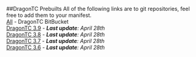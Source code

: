 ##DragonTC Prebuilts
All of the following links are to git repositories, feel free to add them to your manifest.  
[All](https://bitbucket.org/dragon-tc) - DragonTC BitBucket  
[DragonTC 3.9](https://bitbucket.org/dragon-tc/dragontc-3.9) - _**Last update**: April 28th_  
[DragonTC 3.8](https://bitbucket.org/dragon-tc/dragontc-3.8) - _**Last update**: April 28th_  
[DragonTC 3.7](https://bitbucket.org/dragon-tc/dragontc-3.7) - _**Last update**: April 28th_  
[DragonTC 3.6](https://bitbucket.org/dragon-tc/dragontc-3.6) - _**Last update**: April 28th_  
